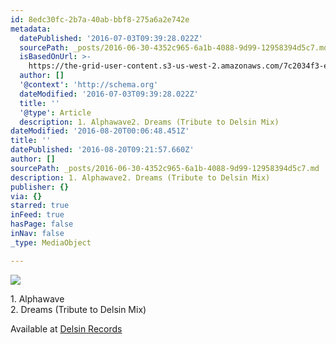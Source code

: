 ```yaml
---
id: 8edc30fc-2b7a-40ab-bbf8-275a6a2e742e
metadata:
  datePublished: '2016-07-03T09:39:28.022Z'
  sourcePath: _posts/2016-06-30-4352c965-6a1b-4088-9d99-12958394d5c7.md
  isBasedOnUrl: >-
    https://the-grid-user-content.s3-us-west-2.amazonaws.com/7c2034f3-eb23-4adc-b173-e4433de5b7f8.jpg
  author: []
  '@context': 'http://schema.org'
  dateModified: '2016-07-03T09:39:28.022Z'
  title: ''
  '@type': Article
  description: 1. Alphawave2. Dreams (Tribute to Delsin Mix)
dateModified: '2016-08-20T00:06:48.451Z'
title: ''
datePublished: '2016-08-20T09:21:57.660Z'
author: []
sourcePath: _posts/2016-06-30-4352c965-6a1b-4088-9d99-12958394d5c7.md
description: 1. Alphawave2. Dreams (Tribute to Delsin Mix)
publisher: {}
via: {}
starred: true
inFeed: true
hasPage: false
inNav: false
_type: MediaObject

---
```

![](https://the-grid-user-content.s3-us-west-2.amazonaws.com/7c2034f3-eb23-4adc-b173-e4433de5b7f8.jpg)

1\. Alphawave  
2\. Dreams (Tribute to Delsin Mix)

Available at [Delsin Records][0]

[0]: http://www.delsinrecords.com/release/170/james-kumo/kumomusic-vol-2 "James Kumo - Kumomusic Vol 2"
